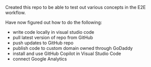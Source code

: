 Created this repo to be able to test out various concepts in the E2E workflow.

Have now figured out how to do the following:
- write code locally in visual studio code
- pull latest version of repo from GitHub
- push updates to GitHub repo
- publish code to custom domain owned through GoDaddy
- install and use GitHub Copilot in Visual Studio Code
- connect Google Analytics